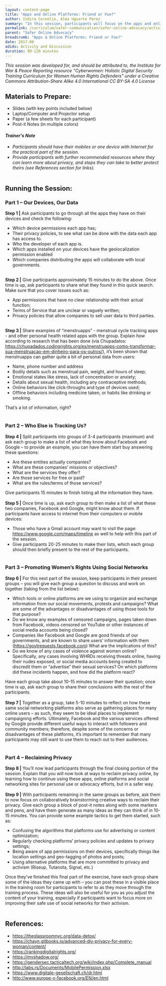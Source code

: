 ```yaml
---
layout: content-page
title: "Apps and Online Platforms: Friend or Foe?"
author: Indira Cornelio, Alma Uguarte Perez
summary: "In this session, participants will focus on the apps and online platforms they use most – you will help them to identify the kinds of information shared with these platforms, and to strategize tactics for using them safely in their personal activities and online activism."
permalink: /curriculum/safer-communication/safer-online-advocacy/activity-discussion/apps-and-online-platforms-friend-or-foe/
parent: "Safer Online Advocacy"
breadcrumb: "Apps & Online Platforms: Friend or Foe?"
date: 2017-06
adids: Activity and Discussion
duration: 90-120 minutes
---
```

*This session was developed for, and should be attributed to, the Institute for War & Peace Reporting resource "Cyberwomen: Holistic Digital Security Training Curriculum for Women Human Rights Defenders" under a Creative Commons Attribution-Share Alike 4.0 International CC BY-SA 4.0 License*

## Materials to Prepare: 
- Slides (with key points included below)
- Laptop/Computer and Projector setup
- Paper (a few sheets for each participant)
- Post-it Notes (in multiple colors)

#### *Trainer's Note*
- *Participants should have their mobiles or one device with Internet for the practical part of the session.*
- *Provide participants with further recommended resources where they can learn more about privacy, and steps they can take to better protect theirs (see References section for links).*
<br><br>

## Running the Session:

### Part 1 – Our Devices, Our Data
**Step 1 |** Ask participants to go through all the apps they have on their devices and check the following:
- Which device permissions each app has;
- Their privacy policies, to see what can be done with the data each app has access to. 
- Who the developer of each app is.
- Which apps installed on your devices have the geolocalization permission enabled	
- Which companies distributing the apps will collaborate with local governments.
<br><br>

**Step 2 |** Give participants approximately 15 minutes to do the above. Once time is up, ask participants to share what they found in this quick search. Make sure that you cover issues such as:
- App permissions that have no clear relationship with their actual function; 
- Terms of Service that are unclear or vaguely written;
- Privacy policies that allow companies to sell user data to third parties.
<br><br>

**Step 3 |** Share examples of “menstruapps” - menstrual cycle tracking apps - and other personal health related apps with the group. Explain how according to research that has been done (via Chupadatos: <a href="https://chupadados.codingrights.org/es/menstruapps-como-transformar-sua-menstruacao-em-dinheiro-para-os-outros/">https://chupadados.codingrights.org/es/menstruapps-como-transformar-sua-menstruacao-em-dinheiro-para-os-outros/</a>), it’s been shown that menstruapps can gather quite a bit of personal data from users:
- Name, phone number and address
- Bodily details such as menstrual pain, weight, and hours of sleep;
- Emotional states like stress, lack of concentration or anxiety;
- Details about sexual health, including any contraceptive methods;
- Online behaviors like click-throughs and type of devices used;
- Offline behaviors including medicine taken, or habits like drinking or smoking.

That’s a lot of information, right? 
<br><br>
	
### Part 2 – Who Else is Tracking Us?
**Step 4 |** Split participants into groups of 3-4 participants (maximum) and ask each group to make a list of what they know about Facebook and Google – to provide an example, you can have them start buy answering these questions: 
- Are these entities actually companies? 
- What are these companies’ missions or objectives? 
- What are the services they offer? 
- Are those services for free or paid?
- What are the rules/terms of those services? 

Give participants 15 minutes to finish listing all the information they have. 
<br><br>
**Step 5 |** Once time is up, ask each group to then make a list of what these two companies, Facebook and Google, might know about them. If participants have access to internet from their computers or mobile devices:
- Those who have a Gmail account may want to visit the page: <a href="https://www.google.com/maps/timeline">https://www.google.com/maps/timeline</a> as well to help with this part of the session. 
- Give participants 20-25 minutes to make their lists, which each group should then briefly present to the rest of the participants.
<br><br>

### Part 3 – Promoting Women’s Rights Using Social Networks
**Step 6 |** For this next part of the session, keep participants in their present groups – you will give each group a question to discuss and work on together (taking from the list below):
- Which tools or online platforms are we using to organize and exchange information from our social movements, protests and campaigns? What are some of the advantages or disadvantages of using those tools for that purpose?
- Do we know any examples of censored campaigns, pages taken down from Facebook, videos censored on YouTube or other instances of social media accounts being closed?
- Companies like Facebook and Google are good friends of our governments, and are known to share users’ information with them (<a href="https://govtrequests.facebook.com">https://govtrequests.facebook.com</a>) What are the implications of this? 
- Do we know of any cases of violence against women online? Specifically, any cases involving WHRDs receiving threats online, having their nudes exposed, or social media accounts being created to discredit them or “advertise” their sexual services? On which platforms did these incidents happen, and how did the platform react? 

Have each group take about 10-15 minutes to answer their question; once time is up, ask each group to share their conclusions with the rest of the participants.
<br><br>
**Step 7 |** Together as a group, take 5-10 minutes to reflect on how these same social networking platforms also serve as gathering places for many online users – as such, they seem to be ideal places to implement campaigning efforts. Ultimately, Facebook and the various services offered by Google provide different useful ways to interact with followers and community members; therefore, despite some of the concerns or disadvantages of these platforms, it’s important to remember that many participants may still want to use them to reach out to their audiences.
<br><br>

### Part 4 – Reclaiming Privacy
**Step 8 |** You’ll now lead participants through the final closing portion of the session. Explain that you will now look at ways to reclaim privacy online, by learning how to continue using these apps, online platforms and social networking sites for personal use or advocacy efforts, but in a safer way.
<br><br>
**Step 9 |** With participants remaining in the same groups as before, ask them to now focus on collaboratively brainstorming creative ways to reclaim their privacy. Give each group a block of post-it notes along with some markers and pens, and have them generate as many ideas as they can think of in 10-15 minutes. You can provide some example tactics to get them started, such as:
- Confusing the algorithms that platforms use for advertising or content optimization;
- Regularly checking platforms’ privacy policies and updates to privacy settings;
- Being aware of app permissions on their devices, specifically things like location settings and geo-tagging of photos and posts;
- Using alternative platforms that are more committed to privacy and activism (Riseup, Tutanota, Signal, etc.)   

Once they’ve finished this final part of the exercise, have each group share some of the ideas they came up with – you can post these in a visible place in the training room for participants to refer to as they move through the training process. These ideas will also be useful for you as you adjust the content of your training, especially if participants want to focus more on improving their safe use of social networks for their activism.
<br><br>

## References:
- <a href="https://theglassroomnyc.org/data-detox/">https://theglassroomnyc.org/data-detox/</a>
- <a href="https://chayn.gitbooks.io/advanced-diy-privacy-for-every-woman/content/">https://chayn.gitbooks.io/advanced-diy-privacy-for-every-woman/content/</a> 
- <a href="https://rankingdigitalrights.org/">https://rankingdigitalrights.org/</a>
- <a href="https://myshadow.org/">https://myshadow.org/</a>
- <a href="https://gendersec.tacticaltech.org/wiki/index.php/Complete_manual">https://gendersec.tacticaltech.org/wiki/index.php/Complete_manual</a>	
- <a href="http://labs.rs/Documents/MobilePermission.xlsx">http://labs.rs/Documents/MobilePermission.xlsx</a>
- <a href="https://www.digitale-gesellschaft.ch/dr.html">https://www.digitale-gesellschaft.ch/dr.html</a>
- <a href="http://www.europe-v-facebook.org/EN/en.html">http://www.europe-v-facebook.org/EN/en.html</a>   
